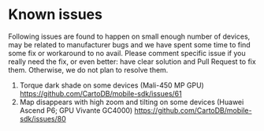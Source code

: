 # Known issues

Following issues are found to happen on small enough number of devices, may be related to manufacturer bugs and we have spent some time to find some fix or workaround to no avail. Please comment specific issue if you really need the fix, or even better: have clear solution and Pull Request to fix them. Otherwise, we do not plan to resolve them.

1. Torque dark shade on some devices (Mali-450 MP GPU) https://github.com/CartoDB/mobile-sdk/issues/61
1. Map disappears with high zoom and tilting on some devices (Huawei Ascend P6; GPU Vivante GC4000) https://github.com/CartoDB/mobile-sdk/issues/80
